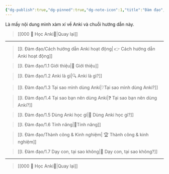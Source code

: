 ```yaml
---
{"dg-publish":true,"dg-pinned":true,"dg-note-icon":1,"title":"Đàm đạo","permalink":"/i-dam-dao/010-dam-dao/","pinned":true,"dgPassFrontmatter":true}
---
```


Là mấy nội dung mình xàm xí về Anki và chuỗi hướng dẫn này.

> [[000 🌟 Học Anki🌟\|Quay lại]]
___

> [[I. Đàm đạo/Cách hướng dẫn Anki hoạt động\| 👉 Cách hướng dẫn Anki hoạt động]]

> [[I. Đàm đạo/1.1 Giới thiệu\|👋 Giới thiệu]]

> [[I. Đàm đạo/1.2 Anki là gì\|🔍 Anki là gì?]]

> [[I. Đàm đạo/1.3 Tại sao mình dùng Anki\|❔Tại sao mình dùng Anki?]]

> [[I. Đàm đạo/1.4 Tại sao bạn nên dùng Anki\|❓ Tại sao bạn nên dùng Anki?]]

> [[I. Đàm đạo/1.5 Dùng Anki học gì\|🧐 Dùng Anki học gì?]]

> [[I. Đàm đạo/1.6 Tính năng\|🧩Tính năng]]

> [[I. Đàm đạo/Thành công & Kinh nghiệm\| 🏆 Thành công & kinh nghiệm]]

> [[I. Đàm đạo/1.7 Dạy con, tại sao không\|👶 Dạy con, tại sao không?]]

___

> [[000 🌟 Học Anki🌟\|Quay lại]]